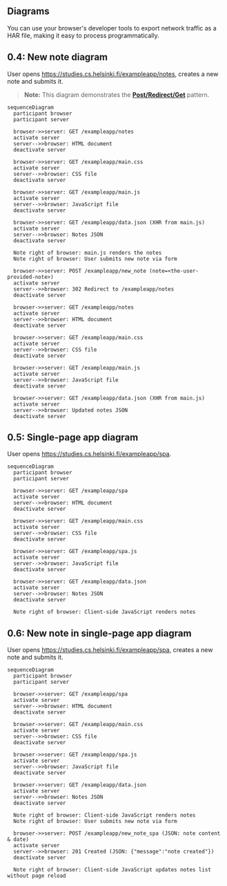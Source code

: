 ## Diagrams

You can use your browser's developer tools to export network traffic as a HAR file, making it easy to process programmatically.

## 0.4: New note diagram

User opens https://studies.cs.helsinki.fi/exampleapp/notes, creates a new note and submits it.

> **Note:** This diagram demonstrates the [**Post/Redirect/Get**](https://en.wikipedia.org/wiki/Post/Redirect/Get) pattern.

```mermaid
sequenceDiagram
  participant browser
  participant server

  browser->>server: GET /exampleapp/notes
  activate server
  server-->>browser: HTML document
  deactivate server

  browser->>server: GET /exampleapp/main.css
  activate server
  server-->>browser: CSS file
  deactivate server

  browser->>server: GET /exampleapp/main.js
  activate server
  server-->>browser: JavaScript file
  deactivate server

  browser->>server: GET /exampleapp/data.json (XHR from main.js)
  activate server
  server-->>browser: Notes JSON
  deactivate server

  Note right of browser: main.js renders the notes
  Note right of browser: User submits new note via form

  browser->>server: POST /exampleapp/new_note (note=<the-user-provided-note>)
  activate server
  server-->>browser: 302 Redirect to /exampleapp/notes
  deactivate server

  browser->>server: GET /exampleapp/notes
  activate server
  server-->>browser: HTML document
  deactivate server

  browser->>server: GET /exampleapp/main.css
  activate server
  server-->>browser: CSS file
  deactivate server

  browser->>server: GET /exampleapp/main.js
  activate server
  server-->>browser: JavaScript file
  deactivate server

  browser->>server: GET /exampleapp/data.json (XHR from main.js)
  activate server
  server-->>browser: Updated notes JSON
  deactivate server
```

## 0.5: Single-page app diagram

User opens https://studies.cs.helsinki.fi/exampleapp/spa.

```mermaid
sequenceDiagram
  participant browser
  participant server

  browser->>server: GET /exampleapp/spa
  activate server
  server-->>browser: HTML document
  deactivate server

  browser->>server: GET /exampleapp/main.css
  activate server
  server-->>browser: CSS file
  deactivate server

  browser->>server: GET /exampleapp/spa.js
  activate server
  server-->>browser: JavaScript file
  deactivate server

  browser->>server: GET /exampleapp/data.json
  activate server
  server-->>browser: Notes JSON
  deactivate server

  Note right of browser: Client-side JavaScript renders notes
```

## 0.6: New note in single-page app diagram

User opens https://studies.cs.helsinki.fi/exampleapp/spa, creates a new note and submits it.

```mermaid
sequenceDiagram
  participant browser
  participant server

  browser->>server: GET /exampleapp/spa
  activate server
  server-->>browser: HTML document
  deactivate server

  browser->>server: GET /exampleapp/main.css
  activate server
  server-->>browser: CSS file
  deactivate server

  browser->>server: GET /exampleapp/spa.js
  activate server
  server-->>browser: JavaScript file
  deactivate server

  browser->>server: GET /exampleapp/data.json
  activate server
  server-->>browser: Notes JSON
  deactivate server

  Note right of browser: Client-side JavaScript renders notes
  Note right of browser: User submits new note via form

  browser->>server: POST /exampleapp/new_note_spa (JSON: note content & date)
  activate server
  server-->>browser: 201 Created (JSON: {"message":"note created"})
  deactivate server

  Note right of browser: Client-side JavaScript updates notes list without page reload
```